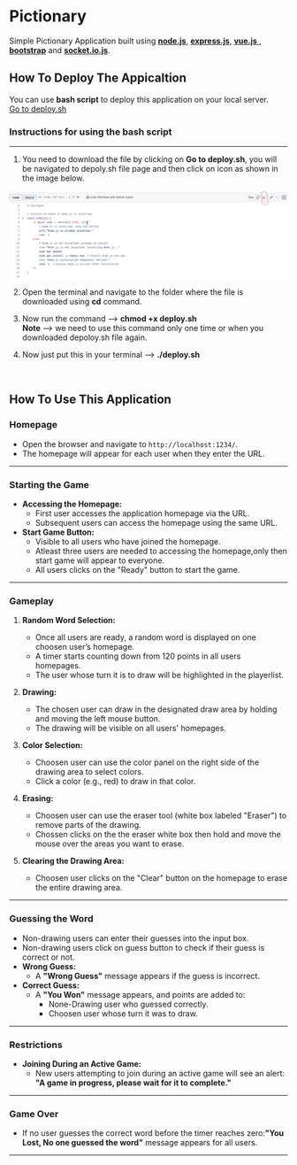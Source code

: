 # Pictionary
Simple Pictionary Application built using <a href="https://nodejs.org/en" target="_blank">**node.js**</a>, <a href="https://expressjs.com/" target="_blank"> **express.js**</a>, <a href="https://vuejs.org/" ttarget="_blank">**vue.js** </a>, <a href="https://getbootstrap.com/" target="_blank"> **bootstrap**</a> and <a href="https://socket.io/" ttarget="_blank">**socket.io.js**</a>.


## How To Deploy The Appicaltion 
You can use **bash script** to deploy this application on your local server.  
<a href="./deploy.sh">Go to deploy.sh</a>

### Instructions  for using the bash script
---
1. You need to download the file by clicking on **Go to deploy.sh**, you will be navigated to depoly.sh file page and then click on icon as shown in the image below.  
<img src="./deploy.png"/>  

2. Open the terminal and navigate to the folder where the file is downloaded using **cd** command.  

3. Now run the command -->   **chmod +x deploy.sh**  
  **Note** --> we need to use this command only one time or when you downloaded depoloy.sh file again.  

4. Now just put this in your terminal -->  **./deploy.sh**  


<br>

## How To Use This Application
### **Homepage**

- Open the browser and navigate to `http://localhost:1234/`.
- The homepage will appear for each user when they enter the URL.

---

### **Starting the Game**

- **Accessing the Homepage:**
  - First user accesses the application homepage via the URL.
  - Subsequent users can access the homepage using the same URL.
- **Start Game Button:**
  - Visible to all users who have joined the homepage.
  - Atleast three users are needed to accessing the homepage,only then start game will appear to everyone.
  - All users clicks on the "Ready" button to start the game.

---

### **Gameplay**
1. **Random Word Selection:**
   - Once all users are ready, a random word is displayed on one choosen user’s homepage.
   - A timer starts counting down from 120 points in all users homepages.
   - The user whose turn it is to draw will be highlighted in the playerlist.

2. **Drawing:**
   - The chosen user can draw in the designated draw area by holding and moving the left mouse button.
   - The drawing will be visible on all users' homepages.

3. **Color Selection:**
   - Choosen user can use the color panel on the right side of the drawing area to select colors.
   - Click a color (e.g., red) to draw in that color.

4. **Erasing:**
   - Choosen user can use the eraser tool (white box labeled "Eraser") to remove parts of the drawing.
   - Chossen clicks on the the eraser white box then hold and move the mouse over the areas you want to erase.

5. **Clearing the Drawing Area:**
   - Choosen user clicks on the "Clear" button on the homepage to erase the entire drawing area.

---

### **Guessing the Word**
- Non-drawing users can enter their guesses into the input box.
- Non-drawing users click on guess button to check if their guess is correct or not.
- **Wrong Guess:**
  - A **"Wrong Guess"** message appears if the guess is incorrect.
- **Correct Guess:**
  - A **"You Won"** message appears, and points are added to:
    - None-Drawing user who guessed correctly.
    - Choosen user whose turn it was to draw.

---

### **Restrictions**
- **Joining During an Active Game:**
  - New users attempting to join during an active game will see an alert: **"A game in progress, please wait for it to complete."**

---

### **Game Over**
- If no user guesses the correct word before the timer reaches zero:**"You Lost, No one guessed the word"** message appears for all users.

---

